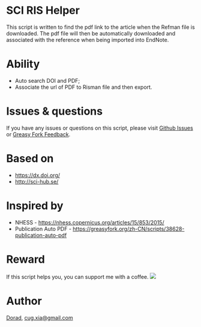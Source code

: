 # SCI RIS Helper
This script is written to find the pdf link to the article when the Refman file is downloaded. The pdf file will then be automatically downloaded and associated with the reference when being imported into EndNote.

# Ability
- Auto search DOI and PDF;
- Associate the url of PDF to Risman file and then export.

# Issues & questions
If you have any issues or questions on this script, please visit [Github Issues](https://github.com/Doradx/CNKI-PDF-RIS-Helper/issues) or [Greasy Fork Feedback](https://greasyfork.org/zh-CN/scripts/434310-sci-ris-helper/feedback).

# Based on
- https://dx.doi.org/
- http://sci-hub.se/

# Inspired by
- NHESS - https://nhess.copernicus.org/articles/15/853/2015/
- Publication Auto PDF - https://greasyfork.org/zh-CN/scripts/38628-publication-auto-pdf

# Reward
If this script helps you, you can support me with a coffee.
![](https://blog.cuger.cn/images/pay.jpg)

# Author
[Dorad](https://blog.cuger.cn), cug.xia@gmail.com
